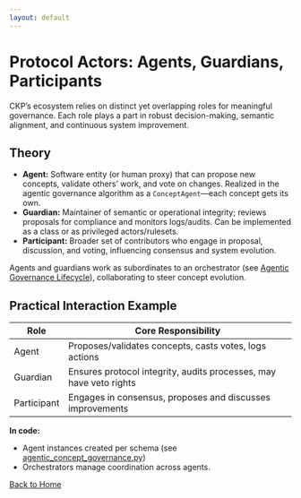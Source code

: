 ```yaml
---
layout: default
---
```

# Protocol Actors: Agents, Guardians, Participants

CKP’s ecosystem relies on distinct yet overlapping roles for meaningful governance. Each role plays a part in robust decision-making, semantic alignment, and continuous system improvement.

## Theory

- **Agent:** Software entity (or human proxy) that can propose new concepts, validate others’ work, and vote on changes. Realized in the agentic governance algorithm as a `ConceptAgent`—each concept gets its own.
- **Guardian:** Maintainer of semantic or operational integrity; reviews proposals for compliance and monitors logs/audits. Can be implemented as a class or as privileged actors/rulesets.
- **Participant:** Broader set of contributors who engage in proposal, discussion, and voting, influencing consensus and system evolution.

Agents and guardians work as subordinates to an orchestrator (see [Agentic Governance Lifecycle](agentic-governance-lifecycle.md)), collaborating to steer concept evolution.

## Practical Interaction Example

| Role        | Core Responsibility                                                 |
|-------------|---------------------------------------------------------------------|
| Agent       | Proposes/validates concepts, casts votes, logs actions              |
| Guardian    | Ensures protocol integrity, audits processes, may have veto rights  |
| Participant | Engages in consensus, proposes and discusses improvements           |

**In code:**  
- Agent instances created per schema (see [agentic_concept_governance.py](../ingest_only_do_not_link/agentic_concept_governance.py))
- Orchestrators manage coordination across agents.

[Back to Home](index.md)